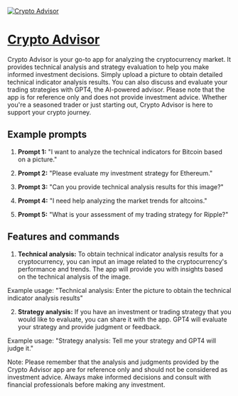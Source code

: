 [![Crypto Advisor](https://files.oaiusercontent.com/file-d2e4a4i2cZHNOEDWCXNeEaRn?se=2123-10-14T12%3A26%3A17Z&sp=r&sv=2021-08-06&sr=b&rscc=max-age%3D31536000%2C%20immutable&rscd=attachment%3B%20filename%3Da63a1714-9c59-4aac-81ae-e9c2670922dd.png&sig=lXOjtVvIqTvEEsaHo92LWrcVNRuWWZFI5bVCh28/RO0%3D)](https://chat.openai.com/g/g-5Mf3BbBiM-crypto-advisor)

# [Crypto Advisor](https://chat.openai.com/g/g-5Mf3BbBiM-crypto-advisor)

Crypto Advisor is your go-to app for analyzing the cryptocurrency market. It provides technical analysis and strategy evaluation to help you make informed investment decisions. Simply upload a picture to obtain detailed technical indicator analysis results. You can also discuss and evaluate your trading strategies with GPT4, the AI-powered advisor. Please note that the app is for reference only and does not provide investment advice. Whether you're a seasoned trader or just starting out, Crypto Advisor is here to support your crypto journey.

## Example prompts

1. **Prompt 1:** "I want to analyze the technical indicators for Bitcoin based on a picture."

2. **Prompt 2:** "Please evaluate my investment strategy for Ethereum."

3. **Prompt 3:** "Can you provide technical analysis results for this image?"

4. **Prompt 4:** "I need help analyzing the market trends for altcoins."

5. **Prompt 5:** "What is your assessment of my trading strategy for Ripple?"

## Features and commands

1. **Technical analysis:** To obtain technical indicator analysis results for a cryptocurrency, you can input an image related to the cryptocurrency's performance and trends. The app will provide you with insights based on the technical analysis of the image.

Example usage: "Technical analysis: Enter the picture to obtain the technical indicator analysis results"

2. **Strategy analysis:** If you have an investment or trading strategy that you would like to evaluate, you can share it with the app. GPT4 will evaluate your strategy and provide judgment or feedback.

Example usage: "Strategy analysis: Tell me your strategy and GPT4 will judge it."

Note: Please remember that the analysis and judgments provided by the Crypto Advisor app are for reference only and should not be considered as investment advice. Always make informed decisions and consult with financial professionals before making any investment.